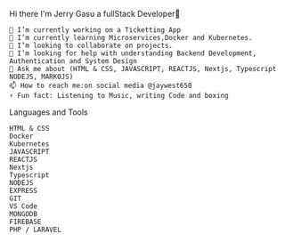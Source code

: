 Hi there I'm Jerry Gasu a fullStack Developer👋

    🔭 I’m currently working on a Ticketting App
    🌱 I’m currently learning Microservices,Docker and Kubernetes.
    👯 I’m looking to collaborate on projects.
    🤔 I’m looking for help with understanding Backend Development, Authentication and System Design
    💬 Ask me about (HTML & CSS, JAVASCRIPT, REACTJS, Nextjs, Typescript NODEJS, MARKOJS)
    📫 How to reach me:on social media @jaywest650
    ⚡ Fun fact: Listening to Music, writing Code and boxing

Languages and Tools

    HTML & CSS
    Docker
    Kubernetes
    JAVASCRIPT
    REACTJS
    Nextjs
    Typescript
    NODEJS
    EXPRESS
    GIT
    VS Code
    MONGODB
    FIREBASE
    PHP / LARAVEL
    



